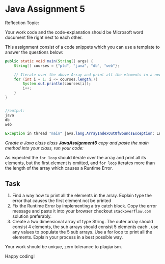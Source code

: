 # Java Assignment 5

Reflection Topic:

Your work code and the code-explanation should be Microsoft word document file right next to each other. 

This assignment consist of a code snippets which you can use a template to answer the questions below:

```java
public static void main(String[] args) {
    String[] courses = {"pld", "java", "db", "web"};

    // Iterate over the above Array and print all the elements in a new line
    for (int i = 1; i <= courses.length;){
        System.out.println(courses[i]);
        i++;
    }
}


//output:
java
db
web
    
Exception in thread "main" java.lang.ArrayIndexOutOfBoundsException: Index 4 out of bounds for length 4  
```

*Create a Java class class **JavaAssignment5** copy and paste the main method into your class, run your code:*

As expected the `for loop` should iterate over the array and print all its elements, but the first element is omitted, and `for loop` iterates more than the length of the array which causes a Runtime Error.

## Task

1. Find a way how to print all the elements in the array. Explain type the error that causes the first element not be printed
2. Fix the Runtime Error by implementing a try catch block. Copy the error message and paste it into your browser checkout `stackoverflow.com` solution preferably.
3. Create a two dimensional array of type String. The outer array should consist 4 elements, the sub arrays should consist 5 elements each , use any values to populate the 5 sub arrays. Use a for loop to print all the elements. Explain your process in a best possible way.



Your work should be unique, zero tolerance to plagiarism.

Happy coding!